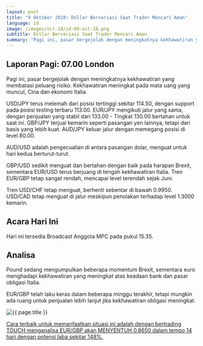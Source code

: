 ```yaml
---
layout: post
title: "9 Oktober 2018: Dollar Bervariasi Saat Trader Mencari Aman"
language: id
image: /images/oct-18/id-09-oct-18.png
subtitle: Dollar Bervariasi Saat Trader Mencari Aman
summary: "Pagi ini, pasar bergejolak dengan meningkatnya kekhawatiran yang membatasi peluang risiko. Kekhawatiran meningkat pada mata uang yang muncul, Cina dan ekonomi Italia"
---
```

## Laporan Pagi: 07.00 London

Pagi ini, pasar bergejolak dengan meningkatnya kekhawatiran yang membatasi peluang risiko. Kekhawatiran meningkat pada mata uang yang muncul, Cina dan ekonomi Italia.

USD/JPY terus melemah dari posisi tertinggi sekitar 114.50, dengan support pada posisi testing terbaru 113.00. EUR/JPY mengikuti jalur yang sama, dengan penjualan yang stabil dari 133.00 - Tingkat 130.00 bertahan untuk saat ini. GBP/JPY terjual kemarin seperti pasangan yen lainnya, tetapi dari basis yang lebih kuat. AUD/JPY keluar jalur dengan memegang posisi di level 80.00.

AUD/USD adalah pengecualian di antara pasangan dolar, menguat untuk hari kedua berturut-turut.

GBP/USD sedikit menguat dan bertahan dengan baik pada harapan Brexit, sementara EUR/USD terus berjuang di tengah kekhawatiran Italia. Tren EUR/GBP tetap sangat rendah, mencapai level terendah sejak Juni.

Tren USD/CHF tetap menguat, berhenti sebentar di bawah 0.9950. USD/CAD tetap menguat di jalur meskipun penolakan terhadap level 1.3000 kemarin.

## Acara Hari Ini

Hari ini tersedia Broadcast Anggota MPC pada pukul 15.35.

## Analisa

Pound sedang mengumpulkan beberapa momentum Brexit, sementara euro menghadapi kekhawatiran yang meningkat atas keadaan bank dan pasar obligasi Italia.

EUR/GBP telah laku keras dalam beberapa minggu terakhir, tetapi mungkin ada ruang untuk penjualan lebih lanjut jika kekhawatiran obligasi meningkat.

<img src="{{ site.url }}/images/oct-18/id-09-oct-18.png" alt="{{ page.title }}" title="{{ page.title }}">

<a href="%LINK%%currency=USD&market=forex&underlying=frxEURGBP&formname=touchnotouch&duration_amount=14&duration_units=d&amount=10&amount_type=stake&expiry_type=duration&barrier=0.8650" target="_blank">Cara terbaik untuk memanfaatkan situasi ini adalah dengan bertrading TOUCH menganalisa EUR/GBP akan MENYENTUH 0.8650 dalam tempo 14 hari dengan potensi laba sekitar 148%.</a>
